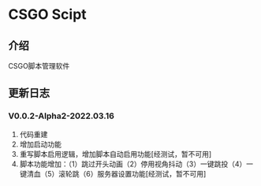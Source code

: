 # CSGO Scipt

## 介绍
CSGO脚本管理软件

## 更新日志

### V0.0.2-Alpha2-2022.03.16
1. 代码重建
2. 增加启动功能
3. 重写脚本启用逻辑，增加脚本自动启用功能[经测试，暂不可用]
4. 脚本功能增加：（1）跳过开头动画（2）停用视角抖动（3）一键跳投（4）一键清血（5）滚轮跳（6）服务器设置功能[经测试，暂不可用]